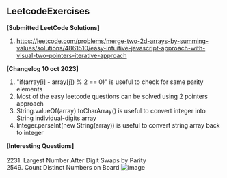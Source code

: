 LeetcodeExercises<br>
---
**[Submitted LeetCode Solutions]**<br>
1. https://leetcode.com/problems/merge-two-2d-arrays-by-summing-values/solutions/4861510/easy-intuitive-javascript-approach-with-visual-two-pointers-iterative-approach

**[Changelog 10 oct 2023]**
1. "if(array[i] - array[j]) % 2 == 0)" is useful to check for same parity elements
2. Most of the easy leetcode questions can be solved using 2 pointers approach
3. String.valueOf(array).toCharArray() is useful to convert integer into String individual-digits array
4. Integer.parseInt(new String(array)) is useful to convert string array back to integer
   
**[Interesting Questions]**<br><br>
2231. Largest Number After Digit Swaps by Parity<br>
2549. Count Distinct Numbers on Board
![image](https://github.com/Jaysenso/LeetcodeExercises/assets/105051750/c1056a78-50d6-45ae-a080-28a604a52191)

   
   
